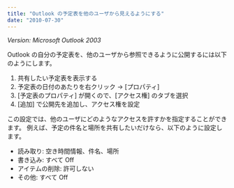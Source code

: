 ```yaml
---
title: "Outlook の予定表を他のユーザから見えるようにする"
date: "2010-07-30"
---
```


_Version: Microsoft Outlook 2003_

Outlook の自分の予定表を、他のユーザから参照できるように公開するには以下のようにします。

1. 共有したい予定表を表示する
2. 予定表の日付のあたりを右クリック → [プロパティ]
3. [予定表のプロパティ] が開くので、[アクセス権] のタブを選択
4. [追加] で公開先を追加し、アクセス権を設定

この設定では、他のユーザにどのようなアクセスを許すかを指定することができます。
例えば、予定の件名と場所を共有したいだけなら、以下のように設定します。

- 読み取り: 空き時間情報、件名、場所
- 書き込み: すべて Off
- アイテムの削除: 許可しない
- その他: すべて Off

